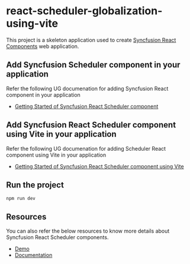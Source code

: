 # react-scheduler-globalization-using-vite

This project is a skeleton application used to create [Syncfusion React Components](https://www.syncfusion.com/react-components) web application.

## Add Syncfusion Scheduler component in your application

Refer the following UG documenation for adding Syncfusion React component in your application
* [Getting Started of Syncfusion React Scheduler component](https://ej2.syncfusion.com/react/documentation/schedule/getting-started)

## Add Syncfusion React Scheduler component using Vite in your application

Refer the following UG documenation for adding Scheduler React component using Vite in your application
* [Getting Started of Syncfusion React Scheduler component using Vite ](https://ej2.syncfusion.com/react/documentation/getting-started/vite)

## Run the project

```
npm run dev
```

## Resources

You can also refer the below resources to know more details about Syncfusion React Scheduler components.
* [Demo](https://ej2.syncfusion.com/react/demos/#/material3/schedule/default)
* [Documentation](https://helpej2.syncfusion.com/react/documentation/schedule/)